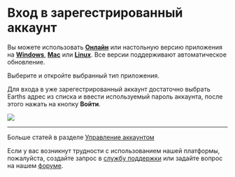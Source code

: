 # Вход в зарегестрированный аккаунт

Вы можете использовать [**Онлайн**](https://client.earths.ga) или настольную версию приложения на [**Windows**](https://earths.ga/files/EarthsClient-win.zip), [**Mac**](https://earths.ga/files/EarthsClient-mac.dmg) или [**Linux**](https://earths.ga/files/EarthsClient-linux.deb). Все версии поддерживают автоматическое обновление.

Выберите и откройте выбранный тип приложения.

Для входа в уже зарегестрированный аккаунт достаточно выбрать Earths адрес из списка и ввести используемый пароль аккаунта, после этого нажать на кнопку **Войти**.

![](/_assets/login_page.png)

___

Больше статей в разделе [Управление аккаунтом](/earths-client/account-management.md)

Если у вас возникнут трудности с использованием нашей платформы, пожалуйста, создайте запрос в [службу поддержки](https://support.earths.ga/) или задайте вопрос на нашем [форуме](https://forum.earths.ga/).
